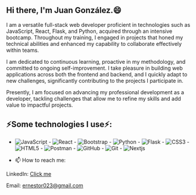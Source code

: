 ## Hi there, I'm Juan González.😄

I am a versatile full-stack web developer proficient in technologies such as JavaScript, React, Flask, and Python, acquired through an intensive bootcamp. Throughout my training, I engaged in projects that honed my technical abilities and enhanced my capability to collaborate effectively within teams.

I am dedicated to continuous learning, proactive in my methodology, and committed to ongoing self-improvement. I take pleasure in building web applications across both the frontend and backend, and I quickly adapt to new challenges, significantly contributing to the projects I participate in.

Presently, I am focused on advancing my professional development as a developer, tackling challenges that allow me to refine my skills and add value to impactful projects.

## ⚡Some technologies I use⚡:
- ![JavaScript](https://img.shields.io/badge/JavaScript-F7DF1E?style=for-the-badge&logo=javascript&logoColor=black) - ![React](https://img.shields.io/badge/React-61DAFB?style=for-the-badge&logo=react&logoColor=black) - ![Bootstrap](https://img.shields.io/badge/Bootstrap-7952B3?style=for-the-badge&logo=bootstrap&logoColor=white) - ![Python](https://img.shields.io/badge/Python-3776AB?style=for-the-badge&logo=python&logoColor=white) - ![Flask](https://img.shields.io/badge/Flask-000000?style=for-the-badge&logo=flask&logoColor=white) - ![CSS3](https://img.shields.io/badge/CSS3-1572B6?style=for-the-badge&logo=css3&logoColor=white) - ![HTML5](https://img.shields.io/badge/HTML5-E34F26?style=for-the-badge&logo=html5&logoColor=white) - ![Postman](https://img.shields.io/badge/Postman-FF6C37?style=for-the-badge&logo=postman&logoColor=white) - ![GitHub](https://img.shields.io/badge/GitHub-181717?style=for-the-badge&logo=github&logoColor=white) - ![Git](https://img.shields.io/badge/Git-F05032?style=for-the-badge&logo=git&logoColor=white) - ![Nextjs](https://img.shields.io/badge/next.js-000000?style=for-the-badge&logo=nextdotjs&logoColor=white)

- 📫 How to reach me:
  
LinkedIn: [Click me](www.linkedin.com/in/juan-gonzalez-6278732a3)

Email: ernestor023@gmail.com
<!--
**juan007-play/Juan007-play** is a ✨ _special_ ✨ repository because its `README.md` (this file) appears on your GitHub profile.

Here are some ideas to get you started:

- 🔭 I’m currently working on ...
- 🌱 I’m currently learning ...
- 👯 I’m looking to collaborate on ...
- 🤔 I’m looking for help with ...
- 💬 Ask me about ...
- 📫 How to reach me: ...
- 😄 Pronouns: ...
- ⚡ Fun fact: ...
-->
